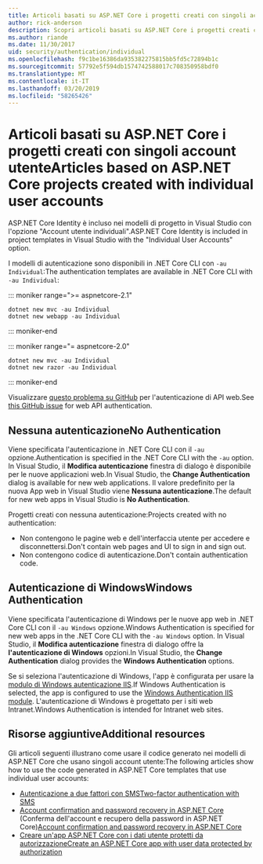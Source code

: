 ```yaml
---
title: Articoli basati su ASP.NET Core i progetti creati con singoli account utente
author: rick-anderson
description: Scopri articoli basati su ASP.NET Core i progetti creati con singoli account utente.
ms.author: riande
ms.date: 11/30/2017
uid: security/authentication/individual
ms.openlocfilehash: f9c1be16386da935382275815bb5fd5c72894b1c
ms.sourcegitcommit: 57792e5f594db1574742588017c708350958bdf0
ms.translationtype: MT
ms.contentlocale: it-IT
ms.lasthandoff: 03/20/2019
ms.locfileid: "58265426"
---
```

# <a name="articles-based-on-aspnet-core-projects-created-with-individual-user-accounts"></a><span data-ttu-id="11255-103">Articoli basati su ASP.NET Core i progetti creati con singoli account utente</span><span class="sxs-lookup"><span data-stu-id="11255-103">Articles based on ASP.NET Core projects created with individual user accounts</span></span>

<span data-ttu-id="11255-104">ASP.NET Core Identity è incluso nei modelli di progetto in Visual Studio con l'opzione "Account utente individuali".</span><span class="sxs-lookup"><span data-stu-id="11255-104">ASP.NET Core Identity is included in project templates in Visual Studio with the "Individual User Accounts" option.</span></span>

<span data-ttu-id="11255-105">I modelli di autenticazione sono disponibili in .NET Core CLI con `-au Individual`:</span><span class="sxs-lookup"><span data-stu-id="11255-105">The authentication templates are available in .NET Core CLI with `-au Individual`:</span></span>

::: moniker range=">= aspnetcore-2.1"

```console
dotnet new mvc -au Individual
dotnet new webapp -au Individual
```

::: moniker-end

::: moniker range="= aspnetcore-2.0"

```console
dotnet new mvc -au Individual
dotnet new razor -au Individual
```

::: moniker-end

<span data-ttu-id="11255-106">Visualizzare [questo problema su GitHub](https://github.com/aspnet/AspNetCore/issues/5833) per l'autenticazione di API web.</span><span class="sxs-lookup"><span data-stu-id="11255-106">See [this GitHub issue](https://github.com/aspnet/AspNetCore/issues/5833) for web API authentication.</span></span>

<a name="no"></a>

## <a name="no-authentication"></a><span data-ttu-id="11255-107">Nessuna autenticazione</span><span class="sxs-lookup"><span data-stu-id="11255-107">No Authentication</span></span>

<span data-ttu-id="11255-108">Viene specificata l'autenticazione in .NET Core CLI con il `-au` opzione.</span><span class="sxs-lookup"><span data-stu-id="11255-108">Authentication is specified in the .NET Core CLI with the `-au` option.</span></span> <span data-ttu-id="11255-109">In Visual Studio, il **Modifica autenticazione** finestra di dialogo è disponibile per le nuove applicazioni web.</span><span class="sxs-lookup"><span data-stu-id="11255-109">In Visual Studio, the **Change Authentication** dialog is available for new web applications.</span></span> <span data-ttu-id="11255-110">Il valore predefinito per la nuova App web in Visual Studio viene **Nessuna autenticazione**.</span><span class="sxs-lookup"><span data-stu-id="11255-110">The default for new web apps in Visual Studio is **No Authentication**.</span></span>

<span data-ttu-id="11255-111">Progetti creati con nessuna autenticazione:</span><span class="sxs-lookup"><span data-stu-id="11255-111">Projects created with no authentication:</span></span>

* <span data-ttu-id="11255-112">Non contengono le pagine web e dell'interfaccia utente per accedere e disconnettersi.</span><span class="sxs-lookup"><span data-stu-id="11255-112">Don't contain web pages and UI to sign in and sign out.</span></span>
* <span data-ttu-id="11255-113">Non contengono codice di autenticazione.</span><span class="sxs-lookup"><span data-stu-id="11255-113">Don't contain authentication code.</span></span>

<a name="win"></a>

## <a name="windows-authentication"></a><span data-ttu-id="11255-114">Autenticazione di Windows</span><span class="sxs-lookup"><span data-stu-id="11255-114">Windows Authentication</span></span>

<span data-ttu-id="11255-115">Viene specificata l'autenticazione di Windows per le nuove app web in .NET Core CLI con il `-au Windows` opzione.</span><span class="sxs-lookup"><span data-stu-id="11255-115">Windows Authentication is specified for new web apps in the .NET Core CLI with the `-au Windows` option.</span></span> <span data-ttu-id="11255-116">In Visual Studio, il **Modifica autenticazione** finestra di dialogo offre la **l'autenticazione di Windows** opzioni.</span><span class="sxs-lookup"><span data-stu-id="11255-116">In Visual Studio, the **Change Authentication** dialog provides the **Windows Authentication** options.</span></span>

<span data-ttu-id="11255-117">Se si seleziona l'autenticazione di Windows, l'app è configurata per usare la [modulo di Windows autenticazione IIS](xref:host-and-deploy/iis/modules).</span><span class="sxs-lookup"><span data-stu-id="11255-117">If Windows Authentication is selected, the app is configured to use the [Windows Authentication IIS module](xref:host-and-deploy/iis/modules).</span></span> <span data-ttu-id="11255-118">L'autenticazione di Windows è progettato per i siti web Intranet.</span><span class="sxs-lookup"><span data-stu-id="11255-118">Windows Authentication is intended for Intranet web sites.</span></span>

## <a name="additional-resources"></a><span data-ttu-id="11255-119">Risorse aggiuntive</span><span class="sxs-lookup"><span data-stu-id="11255-119">Additional resources</span></span>

<span data-ttu-id="11255-120">Gli articoli seguenti illustrano come usare il codice generato nei modelli di ASP.NET Core che usano singoli account utente:</span><span class="sxs-lookup"><span data-stu-id="11255-120">The following articles show how to use the code generated in ASP.NET Core templates that use individual user accounts:</span></span>

* [<span data-ttu-id="11255-121">Autenticazione a due fattori con SMS</span><span class="sxs-lookup"><span data-stu-id="11255-121">Two-factor authentication with SMS</span></span>](xref:security/authentication/2fa)
* <span data-ttu-id="11255-122">[Account confirmation and password recovery in ASP.NET Core](xref:security/authentication/accconfirm) (Conferma dell'account e recupero della password in ASP.NET Core)</span><span class="sxs-lookup"><span data-stu-id="11255-122">[Account confirmation and password recovery in ASP.NET Core](xref:security/authentication/accconfirm)</span></span>
* [<span data-ttu-id="11255-123">Creare un'app ASP.NET Core con i dati utente protetti da autorizzazione</span><span class="sxs-lookup"><span data-stu-id="11255-123">Create an ASP.NET Core app with user data protected by authorization</span></span>](xref:security/authorization/secure-data)
